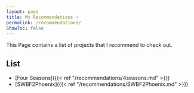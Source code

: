 ```yaml
---
layout: page
title: My Recommendations ⭐
permalink: /recommendations/
ShowToc: false
---
```

This Page contains a list of projects that I recommend to check out.

## List
- [Four Seasons]({{< ref "/recommendations/4seasons.md" >}})
- [SWBF2Phoenix]({{< ref "/recommendations/SWBF2Phoenix.md" >}})
